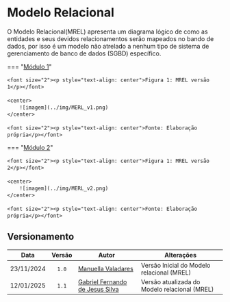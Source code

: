 
  
# Modelo Relacional

O Modelo Relacional(MREL) apresenta um diagrama lógico de como as entidades e seus devidos relacionamentos serão mapeados no bando de dados, por isso é um modelo não atrelado a nenhum tipo de sistema de gerenciamento de banco de dados (SGBD) específico. 


=== "<a href="#anchor-link-modulo1" tabindex="-1">Módulo 1</a>"

    <font size="2"><p style="text-align: center">Figura 1: MREL versão 1</p></font>

    <center>
        ![imagem](../img/MERL_v1.png)
    </center>

    <font size="2"><p style="text-align: center">Fonte: Elaboração própria</p></font>

=== "<a href="#anchor-link-modulo2" tabindex="-1">Módulo 2</a>"

    <font size="2"><p style="text-align: center">Figura 1: MREL versão 2</p></font>

    <center>
        ![imagem](../img/MERL_v2.png)
    </center>

    <font size="2"><p style="text-align: center">Fonte: Elaboração própria</p></font>



## Versionamento

| Data | Versão | Autor | Alterações | 
| :--: | :----: | ----- | ---------- | 
| 23/11/2024 | `1.0`| [Manuella Valadares](https://github.com/manuvaladares)| Versão Inicial do Modelo relacional (MREL)|
| 12/01/2025 | `1.1`| [Gabriel Fernando de Jesus Silva](https://github.com/MMcLovin)| Versão atualizada do Modelo relacional (MREL)|
